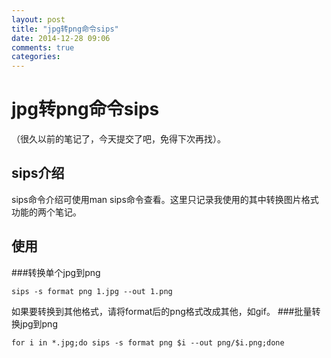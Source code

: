 ```yaml
---
layout: post
title: "jpg转png命令sips"
date: 2014-12-28 09:06
comments: true
categories: 
---
```

# jpg转png命令sips

（很久以前的笔记了，今天提交了吧，免得下次再找）。 
## sips介绍      
sips命令介绍可使用man sips命令查看。这里只记录我使用的其中转换图片格式功能的两个笔记。   
## 使用
###转换单个jpg到png<!--more-->    

```
sips -s format png 1.jpg --out 1.png
```
如果要转换到其他格式，请将format后的png格式改成其他，如gif。
###批量转换jpg到png    

```
for i in *.jpg;do sips -s format png $i --out png/$i.png;done
```